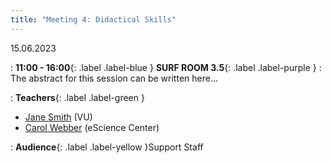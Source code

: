 ```yaml
---
title: "Meeting 4: Didactical Skills"
---
```


15.06.2023

: **11:00 - 16:00**{: .label .label-blue } **SURF ROOM 3.5**{: .label .label-purple }
: The abstract for this session can be written here...

: **Teachers**{: .label .label-green }
- [Jane Smith](#) (VU)
- [Carol Webber](#) (eScience Center)

: **Audience**{: .label .label-yellow }Support Staff